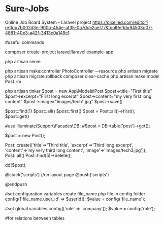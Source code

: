 # Sure-Jobs

Online Job Board System - Laravel project
https://pixelied.com/editor?refId=7b002d3e-900a-454e-af35-0a7dc52aef77&toolRefId=94503d07-4881-40e3-a42f-3413c0a149c1

#useful commands

composer create-project laravel/laravel example-app

php artisan serve

php artisan make:controller PhotoController --resource
php artisan migrate
php artisan migrate:rollback
composer clear-cache
php artisan make:model Post -m

php artisan tinker
$post = new App\Models\Post 
$post->title="First title"
$post->excerpt="First long excerpt"
$post->content="my very first long content"
$post->image="images/tech1.jpg"
$post->save()

$post::find(1)
$post::all()
$post::first()
$post = Post::all()->first();
$post::get()

#use Illuminate\Support\Facades\DB;
#$post = DB::table('post')->get();

$post = new Post();

Post::create(['title'=>'Third title', 'excerpt'=>'Third long excerpt', 'content'=>'my very third long content', 'image'=>'images/tech3.jpg']);
Post::all()
Post::find(5)->delete();

dd($post);

@stack('scripts') //on layout page
@push('scripts')

<!-- Scripts -->

@endpush

#set configuration variables
create file_name.php file in config folder
config(['file_name.user_id' => $userid]);
$value = config('file_name');

#set global variables
config(['role' => 'company']);
$value = config('role');

#for relations between tables
